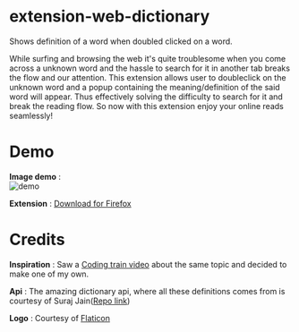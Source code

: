 # extension-web-dictionary

Shows definition of a word when doubled clicked on a word.

While surfing and browsing the web it's quite troublesome when you come across a unknown word and the hassle to search for it in another tab breaks the flow and our attention. This extension allows user to doubleclick on the unknown word and a popup containing the meaning/definition of the said word will appear. Thus effectively solving the difficulty to search for it and break the reading flow. So now with this extension enjoy your online reads seamlessly!

# Demo

**Image demo** : <br>
 ![demo](https://raw.githubusercontent.com/jhamadhav/extension-web-dictionary/master/demo/demo.gif)

**Extension** : [Download for Firefox](https://addons.mozilla.org/en-US/firefox/addon/web-dictionary/)

# Credits

**Inspiration** : Saw a [Coding train video](https://www.youtube.com/watch?v=GWDx1GnxhOw) about the same topic and decided to make one of my own.

**Api** : The amazing dictionary api, where all these definitions comes from is courtesy of Suraj Jain([Repo link](https://github.com/meetDeveloper/googleDictionaryAPI))

**Logo** : Courtesy of [Flaticon](https://www.flaticon.com/free-icon/) 
